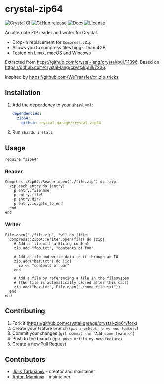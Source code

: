 # crystal-zip64

[![Crystal CI](https://github.com/crystal-garage/crystal-zip64/actions/workflows/crystal.yml/badge.svg)](https://github.com/crystal-garage/crystal-zip64/actions/workflows/crystal.yml)
[![GitHub release](https://img.shields.io/github/release/crystal-garage/crystal-zip64.svg)](https://github.com/crystal-garage/crystal-zip64/releases)
[![Docs](https://img.shields.io/badge/docs-available-brightgreen.svg)](https://crystal-garage.github.io/crystal-zip64/)
[![License](https://img.shields.io/github/license/crystal-garage/crystal-zip64.svg)](https://github.com/crystal-garage/crystal-zip64/blob/master/LICENSE)

An alternate ZIP reader and writer for Crystal.

- Drop-in replacement for `Compress::Zip`
- Allows you to compress files bigger than 4GB
- Tested on Linux, macOS and Windows

Extracted from <https://github.com/crystal-lang/crystal/pull/11396>.
Based on <https://github.com/crystal-lang/crystal/pull/7236>.

Inspired by <https://github.com/WeTransfer/cr_zip_tricks>

## Installation

1. Add the dependency to your `shard.yml`:

   ```yaml
   dependencies:
     zip64:
       github: crystal-garage/crystal-zip64
   ```

2. Run `shards install`

## Usage

```crystal
require "zip64"
```

### Reader

```crystal
Compress::Zip64::Reader.open("./file.zip") do |zip|
  zip.each_entry do |entry|
    p entry.filename
    p entry.file?
    p entry.dir?
    p entry.io.gets_to_end
  end
end
```

### Writer

```crystal
File.open("./file.zip", "w") do |file|
  Compress::Zip64::Writer.open(file) do |zip|
    # Add a file with a String content
    zip.add "foo.txt", "contents of foo"

    # Add a file and write data to it through an IO
    zip.add("bar.txt") do |io|
      io << "contents of bar"
    end

    # Add a file by referencing a file in the filesystem
    # (the file is automatically closed after this call)
    zip.add("baz.txt", File.open("./some_file.txt"))
  end
end
```

## Contributing

1. Fork it (<https://github.com/crystal-garage/crystal-zip64/fork>)
2. Create your feature branch (`git checkout -b my-new-feature`)
3. Commit your changes (`git commit -am 'Add some feature'`)
4. Push to the branch (`git push origin my-new-feature`)
5. Create a new Pull Request

## Contributors

- [Julik Tarkhanov](https://github.com/julik) - creator and maintainer
- [Anton Maminov](https://github.com/mamantoha) - maintainer
